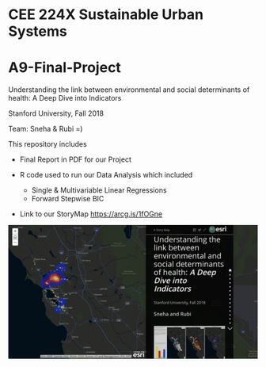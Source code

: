 # CEE 224X Sustainable Urban Systems
# A9-Final-Project

Understanding the link between environmental and social determinants of health: A Deep Dive into Indicators

Stanford University, Fall 2018

Team: Sneha & Rubi =)

This repository includes
- Final Report in PDF for our Project
- R code used to run our Data Analysis which included
    - Single & Multivariable Linear Regressions 
    - Forward Stepwise BIC
    
- Link to our StoryMap 
https://arcg.is/1fOGne

![StoryMap1.pgn](StoryMap1.png)


